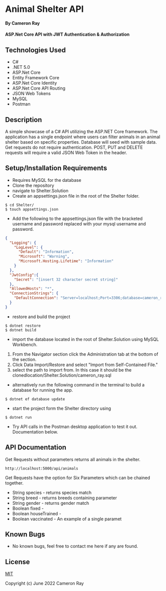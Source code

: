 # Animal Shelter API

#### By **Cameron Ray**

#### ASP.Net Core API with JWT Authentication & Authorization

## Technologies Used

* C#
* .NET 5.0
* ASP.Net Core
* Entity Framework Core
* ASP.Net Core Identity
* ASP.Net Core API Routing
* JSON Web Tokens
* MySQL
* Postman


## Description
A simple showcase of a C# API utilizing the ASP.NET Core framework. The application has a single endpoint where users can filter animals in an animal shelter based on specific properties. Database will seed with sample data. Get requests do not require authentication. POST, PUT and DELETE requests will require a valid JSON Web Token in the header.

## Setup/Installation Requirements

* Requires MySQL for the database
* Clone the repository
* navigate to Shelter.Solution
* Create an appsettings.json file in the root of the Shelter folder.
```
$ cd Shelter/
$ touch appsettings.json
```
* Add the following to the appsettings.json file with the bracketed username and password replaced with your mysql username and password.
```JSON
{
  "Logging": {
    "LogLevel": {
      "Default": "Information",
      "Microsoft": "Warning",
      "Microsoft.Hosting.Lifetime": "Information"
    }
  },
  "JwtConfig":{
    "Secret": "[insert 32 character secret string]"
  },
  "AllowedHosts": "*",
  "ConnectionStrings": {
    "DefaultConnection": "Server=localhost;Port=3306;database=cameron_ray;uid=[username];pwd=[password]];"
  }
}
```
* restore and build the project
```
$ dotnet restore
$ dotnet build
```
* import the database located in the root of Shelter.Solution using MySQL Workbench. 
1. From the Navigator section click the Administration tab at the bottom of the section.
2. Click Data Import/Restore and select "Import from Self-Contained File."
3. select the path to import from. In this case it should be the clonedlocation/Shelter.Solution/cameron_ray.sql

* alternatively run the following command in the terminal to build a database for running the app.
```
$ dotnet ef database update
```
* start the project form the Shelter directory using
```
$ dotnet run
```
* Try API calls in the Postman desktop application to test it out. Documentation below. 

## API Documentation

Get Requests without parameters returns all animals in the shelter.
```
http://localhost:5000/api/animals
```

Get Requests have the option for Six Parameters which can be chained together. 
* String species - returns species match
* String breed - returns breeds containing parameter
* String gender - returns gender match
* Boolean fixed - 
* Boolean houseTrained -
* Boolean vaccinated -
An example of a single paramet


## Known Bugs
* No known bugs, feel free to contact me here if any are found.

## License

[MIT](LICENSE)

Copyright (c) June 2022 Cameron Ray